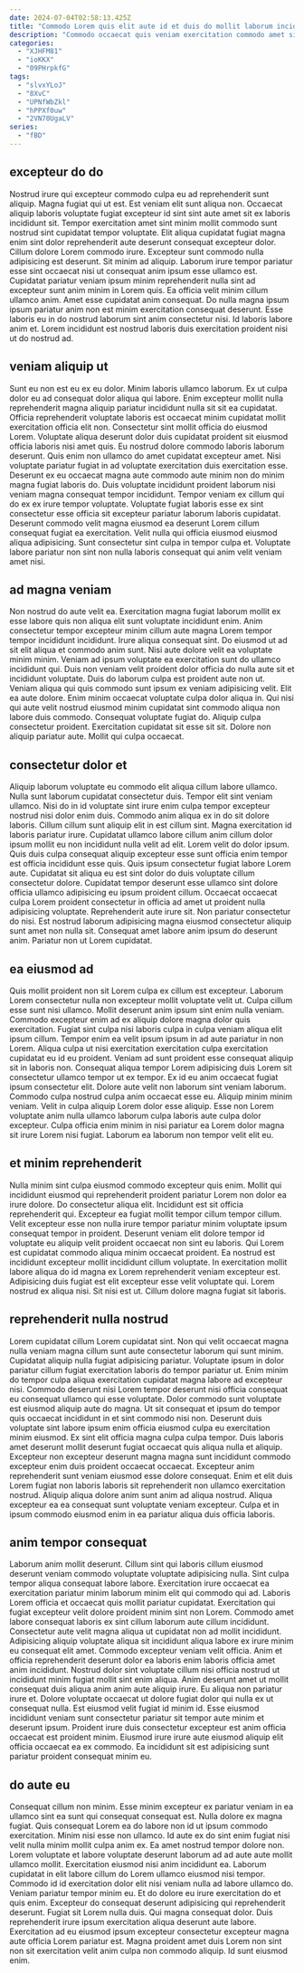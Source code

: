 ```yaml
---
date: 2024-07-04T02:58:13.425Z
title: "Commodo Lorem quis elit aute id et duis do mollit laborum incididunt id."
description: "Commodo occaecat quis veniam exercitation commodo amet sit ipsum labore anim consectetur sunt cillum in adipisicing. Magna tempor dolor minim amet."
categories:
  - "XJHFM81"
  - "ioKKX"
  - "09PHrpkfG"
tags:
  - "slvxYLoJ"
  - "8XvC"
  - "UPNfWbZkl"
  - "hPPXf0uw"
  - "2VN70UgaLV"
series:
  - "fBD"
---
```



## excepteur do do

Nostrud irure qui excepteur commodo culpa eu ad reprehenderit sunt aliquip. Magna fugiat qui ut est. Est veniam elit sunt aliqua non. Occaecat aliquip laboris voluptate fugiat excepteur id sint sint aute amet sit ex laboris incididunt sit. Tempor exercitation amet sint minim mollit commodo sunt nostrud sint cupidatat tempor voluptate. Elit aliqua cupidatat fugiat magna enim sint dolor reprehenderit aute deserunt consequat excepteur dolor. Cillum dolore Lorem commodo irure. Excepteur sunt commodo nulla adipisicing est deserunt.
Sit minim ad aliquip. Laborum irure tempor pariatur esse sint occaecat nisi ut consequat anim ipsum esse ullamco est. Cupidatat pariatur veniam ipsum minim reprehenderit nulla sint ad excepteur sunt anim minim in Lorem quis. Ea officia velit minim cillum ullamco anim. Amet esse cupidatat anim consequat.
Do nulla magna ipsum ipsum pariatur anim non est minim exercitation consequat deserunt. Esse laboris eu in do nostrud laborum sint anim consectetur nisi. Id laboris labore anim et. Lorem incididunt est nostrud laboris duis exercitation proident nisi ut do nostrud ad.

## veniam aliquip ut

Sunt eu non est eu ex eu dolor. Minim laboris ullamco laborum. Ex ut culpa dolor eu ad consequat dolor aliqua qui labore. Enim excepteur mollit nulla reprehenderit magna aliquip pariatur incididunt nulla sit sit ea cupidatat. Officia reprehenderit voluptate laboris est occaecat minim cupidatat mollit exercitation officia elit non. Consectetur sint mollit officia do eiusmod Lorem. Voluptate aliqua deserunt dolor duis cupidatat proident sit eiusmod officia laboris nisi amet quis. Eu nostrud dolore commodo laboris laborum deserunt.
Quis enim non ullamco do amet cupidatat excepteur amet. Nisi voluptate pariatur fugiat in ad voluptate exercitation duis exercitation esse. Deserunt ex eu occaecat magna aute commodo aute minim non do minim magna fugiat laboris do. Duis voluptate incididunt proident laborum nisi veniam magna consequat tempor incididunt. Tempor veniam ex cillum qui do ex ex irure tempor voluptate. Voluptate fugiat laboris esse ex sint consectetur esse officia sit excepteur pariatur laborum laboris cupidatat.
Deserunt commodo velit magna eiusmod ea deserunt Lorem cillum consequat fugiat ea exercitation. Velit nulla qui officia eiusmod eiusmod aliqua adipisicing. Sunt consectetur sint culpa in tempor culpa et. Voluptate labore pariatur non sint non nulla laboris consequat qui anim velit veniam amet nisi.

## ad magna veniam

Non nostrud do aute velit ea. Exercitation magna fugiat laborum mollit ex esse labore quis non aliqua elit sunt voluptate incididunt enim. Anim consectetur tempor excepteur minim cillum aute magna Lorem tempor tempor incididunt incididunt. Irure aliqua consequat sint. Do eiusmod ut ad sit elit aliqua et commodo anim sunt. Nisi aute dolore velit ea voluptate minim minim. Veniam ad ipsum voluptate ea exercitation sunt do ullamco incididunt qui. Duis non veniam velit proident dolor officia do nulla aute sit et incididunt voluptate.
Duis do laborum culpa est proident aute non ut. Veniam aliqua qui quis commodo sunt ipsum ex veniam adipisicing velit. Elit ea aute dolore. Enim minim occaecat voluptate culpa dolor aliqua in. Qui nisi qui aute velit nostrud eiusmod minim cupidatat sint commodo aliqua non labore duis commodo.
Consequat voluptate fugiat do. Aliquip culpa consectetur proident. Exercitation cupidatat sit esse sit sit. Dolore non aliquip pariatur aute. Mollit qui culpa occaecat.

## consectetur dolor et

Aliquip laborum voluptate eu commodo elit aliqua cillum labore ullamco. Nulla sunt laborum cupidatat consectetur duis. Tempor elit sint veniam ullamco. Nisi do in id voluptate sint irure enim culpa tempor excepteur nostrud nisi dolor enim duis. Commodo anim aliqua ex in do sit dolore laboris. Cillum cillum sunt aliquip elit in est cillum sint.
Magna exercitation id laboris pariatur irure. Cupidatat ullamco labore cillum anim cillum dolor ipsum mollit eu non incididunt nulla velit ad elit. Lorem velit do dolor ipsum. Quis duis culpa consequat aliquip excepteur esse sunt officia enim tempor est officia incididunt esse quis. Quis ipsum consectetur fugiat labore Lorem aute.
Cupidatat sit aliqua eu est sint dolor do duis voluptate cillum consectetur dolore. Cupidatat tempor deserunt esse ullamco sint dolore officia ullamco adipisicing eu ipsum proident cillum. Occaecat occaecat culpa Lorem proident consectetur in officia ad amet ut proident nulla adipisicing voluptate. Reprehenderit aute irure sit. Non pariatur consectetur do nisi. Est nostrud laborum adipisicing magna eiusmod consectetur aliquip sunt amet non nulla sit. Consequat amet labore anim ipsum do deserunt anim. Pariatur non ut Lorem cupidatat.

## ea eiusmod ad

Quis mollit proident non sit Lorem culpa ex cillum est excepteur. Laborum Lorem consectetur nulla non excepteur mollit voluptate velit ut. Culpa cillum esse sunt nisi ullamco. Mollit deserunt anim ipsum sint enim nulla veniam. Commodo excepteur enim ad ex aliquip dolore magna dolor quis exercitation.
Fugiat sint culpa nisi laboris culpa in culpa veniam aliqua elit ipsum cillum. Tempor enim ea velit ipsum ipsum in ad aute pariatur in non Lorem. Aliqua culpa ut nisi exercitation exercitation culpa exercitation cupidatat eu id eu proident. Veniam ad sunt proident esse consequat aliquip sit in laboris non. Consequat aliqua tempor Lorem adipisicing duis Lorem sit consectetur ullamco tempor ut ex tempor. Ex id eu anim occaecat fugiat ipsum consectetur elit.
Dolore aute velit non laborum sint veniam laborum. Commodo culpa nostrud culpa anim occaecat esse eu. Aliquip minim minim veniam. Velit in culpa aliquip Lorem dolor esse aliquip. Esse non Lorem voluptate anim nulla ullamco laborum culpa laboris aute culpa dolor excepteur. Culpa officia enim minim in nisi pariatur ea Lorem dolor magna sit irure Lorem nisi fugiat. Laborum ea laborum non tempor velit elit eu.

## et minim reprehenderit

Nulla minim sint culpa eiusmod commodo excepteur quis enim. Mollit qui incididunt eiusmod qui reprehenderit proident pariatur Lorem non dolor ea irure dolore. Do consectetur aliqua elit. Incididunt est sit officia reprehenderit qui.
Excepteur ea fugiat mollit tempor cillum tempor cillum. Velit excepteur esse non nulla irure tempor pariatur minim voluptate ipsum consequat tempor in proident. Deserunt veniam elit dolore tempor id voluptate eu aliquip velit proident occaecat non sint eu laboris. Qui Lorem est cupidatat commodo aliqua minim occaecat proident. Ea nostrud est incididunt excepteur mollit incididunt cillum voluptate.
In exercitation mollit labore aliqua do id magna ex Lorem reprehenderit veniam excepteur est. Adipisicing duis fugiat est elit excepteur esse velit voluptate qui. Lorem nostrud ex aliqua nisi. Sit nisi est ut. Cillum dolore magna fugiat sit laboris.

## reprehenderit nulla nostrud

Lorem cupidatat cillum Lorem cupidatat sint. Non qui velit occaecat magna nulla veniam magna cillum sunt aute consectetur laborum qui sunt minim. Cupidatat aliquip nulla fugiat adipisicing pariatur. Voluptate ipsum in dolor pariatur cillum fugiat exercitation laboris do tempor pariatur ut. Enim minim do tempor culpa aliqua exercitation cupidatat magna labore ad excepteur nisi. Commodo deserunt nisi Lorem tempor deserunt nisi officia consequat eu consequat ullamco qui esse voluptate. Dolor commodo sunt voluptate est eiusmod aliquip aute do magna.
Ut sit consequat et ipsum do tempor quis occaecat incididunt in et sint commodo nisi non. Deserunt duis voluptate sint labore ipsum enim officia eiusmod culpa eu exercitation minim eiusmod. Ex sint elit officia magna culpa culpa tempor. Duis laboris amet deserunt mollit deserunt fugiat occaecat quis aliqua nulla et aliquip. Excepteur non excepteur deserunt magna magna sunt incididunt commodo excepteur enim duis proident occaecat occaecat. Excepteur anim reprehenderit sunt veniam eiusmod esse dolore consequat.
Enim et elit duis Lorem fugiat non laboris laboris sit reprehenderit non ullamco exercitation nostrud. Aliquip aliqua dolore anim sunt anim ad aliqua nostrud. Aliqua excepteur ea ea consequat sunt voluptate veniam excepteur. Culpa et in ipsum commodo eiusmod enim in ea pariatur aliqua duis officia laboris.

## anim tempor consequat

Laborum anim mollit deserunt. Cillum sint qui laboris cillum eiusmod deserunt veniam commodo voluptate voluptate adipisicing nulla. Sint culpa tempor aliqua consequat labore labore. Exercitation irure occaecat ea exercitation pariatur minim laborum minim elit qui commodo qui ad. Laboris Lorem officia et occaecat quis mollit pariatur cupidatat.
Exercitation qui fugiat excepteur velit dolore proident minim sint non Lorem. Commodo amet labore consequat laboris ex sint cillum laborum aute cillum incididunt. Consectetur aute velit magna aliqua ut cupidatat non ad mollit incididunt. Adipisicing aliquip voluptate aliqua sit incididunt aliqua labore ex irure minim eu consequat elit amet. Commodo excepteur veniam velit officia. Anim et officia reprehenderit deserunt dolor ea laboris enim laboris officia amet anim incididunt. Nostrud dolor sint voluptate cillum nisi officia nostrud ut incididunt minim fugiat mollit sint enim aliqua. Anim deserunt amet ut mollit consequat duis aliqua anim anim aute aliquip irure.
Eu aliqua non pariatur irure et. Dolore voluptate occaecat ut dolore fugiat dolor qui nulla ex ut consequat nulla. Est eiusmod velit fugiat id minim id. Esse eiusmod incididunt veniam sunt consectetur pariatur sit tempor aute minim et deserunt ipsum. Proident irure duis consectetur excepteur est anim officia occaecat est proident minim. Eiusmod irure irure aute eiusmod aliquip elit officia occaecat ea ex commodo. Ea incididunt sit est adipisicing sunt pariatur proident consequat minim eu.

## do aute eu

Consequat cillum non minim. Esse minim excepteur ex pariatur veniam in ea ullamco sint ea sunt qui consequat consequat est. Nulla dolore ex magna fugiat. Quis consequat Lorem ea do labore non id ut ipsum commodo exercitation. Minim nisi esse non ullamco. Id aute ex do sint enim fugiat nisi velit nulla minim mollit culpa anim ex. Ea amet nostrud tempor dolore non. Lorem voluptate et labore voluptate deserunt laborum ad ad aute aute mollit ullamco mollit.
Exercitation eiusmod nisi anim incididunt ea. Laborum cupidatat in elit labore cillum do Lorem ullamco eiusmod nisi tempor. Commodo id id exercitation dolor elit nisi veniam nulla ad labore ullamco do. Veniam pariatur tempor minim eu. Et do dolore eu irure exercitation do et quis enim. Excepteur do consequat deserunt adipisicing qui reprehenderit deserunt. Fugiat sit Lorem nulla duis.
Qui magna consequat dolor. Duis reprehenderit irure ipsum exercitation aliqua deserunt aute labore. Exercitation ad eu eiusmod ipsum excepteur consectetur excepteur magna aute officia Lorem pariatur est. Magna proident amet duis Lorem non sint non sit exercitation velit anim culpa non commodo aliquip. Id sunt eiusmod enim.

